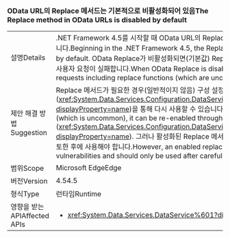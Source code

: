 ### <a name="the-replace-method-in-odata-urls-is-disabled-by-default"></a><span data-ttu-id="79a4f-101">OData URL의 Replace 메서드는 기본적으로 비활성화되어 있음</span><span class="sxs-lookup"><span data-stu-id="79a4f-101">The Replace method in OData URLs is disabled by default</span></span>

|   |   |
|---|---|
|<span data-ttu-id="79a4f-102">설명</span><span class="sxs-lookup"><span data-stu-id="79a4f-102">Details</span></span>|<span data-ttu-id="79a4f-103">.NET Framework 4.5를 시작할 때 OData URL의 Replace 메서드는 기본적으로 비활성화되어 있습니다.</span><span class="sxs-lookup"><span data-stu-id="79a4f-103">Beginning in the .NET Framework 4.5, the Replace method in OData URLs is disabled by default.</span></span> <span data-ttu-id="79a4f-104">OData Replace가 비활성화되면(기본값) Replace 기능(일반적이지 않음)을 포함한 모든 사용자 요청이 실패합니다.</span><span class="sxs-lookup"><span data-stu-id="79a4f-104">When OData Replace is disabled (now by default), any user requests including replace functions (which are uncommon) will fail.</span></span>|
|<span data-ttu-id="79a4f-105">제안 해결 방법</span><span class="sxs-lookup"><span data-stu-id="79a4f-105">Suggestion</span></span>|<span data-ttu-id="79a4f-106">Replace 메서드가 필요한 경우(일반적이지 않음) 구성 설정(<xref:System.Data.Services.Configuration.DataServicesFeaturesSection.ReplaceFunction?displayProperty=name>)을 통해 다시 사용할 수 있습니다.</span><span class="sxs-lookup"><span data-stu-id="79a4f-106">If the replace method is required (which is uncommon), it can be re-enabled through a config settings (<xref:System.Data.Services.Configuration.DataServicesFeaturesSection.ReplaceFunction?displayProperty=name>).</span></span> <span data-ttu-id="79a4f-107">그러나 활성화된 Replace 메서드는 보안 취약점을 열 수 있어 신중하게 검토한 후에 사용해야 합니다.</span><span class="sxs-lookup"><span data-stu-id="79a4f-107">However, an enabled replace method can open security vulnerabilities and should only be used after careful review.</span></span>|
|<span data-ttu-id="79a4f-108">범위</span><span class="sxs-lookup"><span data-stu-id="79a4f-108">Scope</span></span>|<span data-ttu-id="79a4f-109">Microsoft Edge</span><span class="sxs-lookup"><span data-stu-id="79a4f-109">Edge</span></span>|
|<span data-ttu-id="79a4f-110">버전</span><span class="sxs-lookup"><span data-stu-id="79a4f-110">Version</span></span>|<span data-ttu-id="79a4f-111">4.5</span><span class="sxs-lookup"><span data-stu-id="79a4f-111">4.5</span></span>|
|<span data-ttu-id="79a4f-112">형식</span><span class="sxs-lookup"><span data-stu-id="79a4f-112">Type</span></span>|<span data-ttu-id="79a4f-113">런타임</span><span class="sxs-lookup"><span data-stu-id="79a4f-113">Runtime</span></span>|
|<span data-ttu-id="79a4f-114">영향을 받는 API</span><span class="sxs-lookup"><span data-stu-id="79a4f-114">Affected APIs</span></span>|<ul><li><xref:System.Data.Services.DataService%601?displayProperty=nameWithType></li></ul>|

